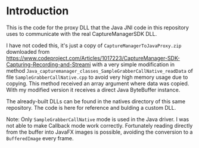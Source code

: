 # Introduction

This is the code for the proxy DLL that the Java JNI code in this repository uses to communicate with the real CaptureManagerSDK DLL.

I have not coded this, it's just a copy of `CaptureManagerToJavaProxy.zip` downloaded from https://www.codeproject.com/Articles/1017223/CaptureManager-SDK-Capturing-Recording-and-Streami with a very simple modification in method `Java_capturemanager_classes_SampleGrabberCallNative_readData` of file `SampleGrabberCallNative.cpp` to avoid very high memory usage due to copying. This method received an array argument where data was copied. With my modified version it receives a direct Java ByteBuffer instance.

The already-built DLLs can be found in the natives directory of this same repository. The code is here for reference and bulding a custom DLL.

Note: Only `SampleGrabberCallNative` mode is used in the Java driver. I was not able to make Callback mode work correctly. Fortunately reading directly from the buffer into JavaFX images is possible, avoiding the conversion to a `BufferedImage` every frame.